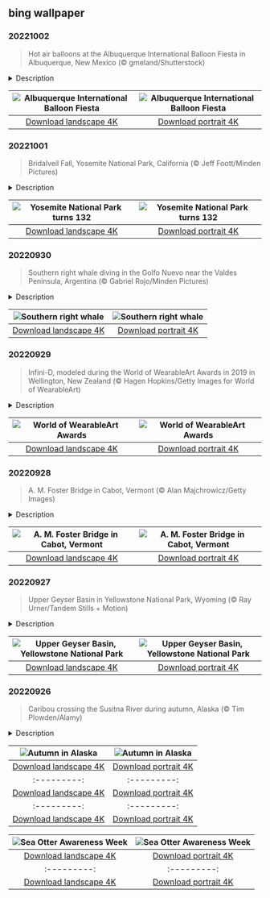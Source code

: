 ## bing wallpaper

### 20221002

> Hot air balloons at the Albuquerque International Balloon Fiesta in Albuquerque, New Mexico (© gmeland/Shutterstock)

<details>
<summary>Description</summary>

> October means pumpkin fields, Halloween, leaf-peeping, and the World Series. But in Albuquerque, New Mexico, the beginning of October means a skyful of hot air balloons. The 50th Albuquerque International Balloon Fiesta is the largest gathering of balloonists in the world, with more than 500 hot air balloons going aloft this week. The now nine-day event got its start by launching 13 balloons from a shopping mall parking lot in 1972 to celebrate the birthday of a local radio station. It has easily become the biggest event of the year in Albuquerque, whose entire populace can view balloons in flight simply by stepping outside their homes and looking up.
> 
> The event is staged from the 365-acre Balloon Fiesta Park, on the northern outskirts of Albuquerque with the Sandia Mountains a few miles away. The Balloon Fiesta claims to be the most photographed event in the world, and it's easy to understand why. The highlight of the week is a mass ascension, in two waves, of all the balloons, decorated with every color and some shaped like animals or cartoon characters. In the age of jets and helicopters and rockets, this mass celebration of nearly silent flight reminds us that the magic of flying is not about speed, but simply reaching the sky.
> 
> 

</details>

| ![Albuquerque International Balloon Fiesta](https://cn.bing.com/th?id=OHR.LotsOBalloons_EN-US8236203600_UHD.jpg&pid=hp&w=400&h=224&rs=1&c=4) | ![Albuquerque International Balloon Fiesta](https://cn.bing.com/th?id=OHR.LotsOBalloons_EN-US8236203600_1080x1920.jpg&pid=hp&w=155&h=315&rs=1&c=4) |
|:---------:|:---------:|
| [Download landscape 4K](https://cn.bing.com/th?id=OHR.LotsOBalloons_EN-US8236203600_UHD.jpg) | [Download portrait 4K](https://cn.bing.com/th?id=OHR.LotsOBalloons_EN-US8236203600_1080x1920.jpg) |

### 20221001

> Bridalveil Fall, Yosemite National Park, California (© Jeff Foott/Minden Pictures)

<details>
<summary>Description</summary>

> There are thousands of waterfalls in Yosemite National Park, but perhaps none are as well known as Bridalveil Fall. First things first: Don't call it 'falls' because then someone may think you were in Utah where another waterfall bears the surprisingly similar name, Bridal Veil Falls. Bridalveil, as seen in the photo, is often the first waterfall visitors to Yosemite encounter. It plunges 617 feet and flows year-round, fed with water from Ostrander Lake nearly 10 miles away. When the flow is light, brisk winds blow the water sideways. That's why the Ahwahneechee Native Americans, who have lived in the Yosemite Valley for centuries, traditionally called the waterfall Pohono, or 'Spirit of the Puffing Wind.'
> 
> When Yosemite was made a national park on this date in 1890, it not only preserved this jewel of the Sierra Nevada from being turned over to sheep grazing, it was also pivotal to the continued idea of protecting natural areas for the future. Scottish American environmentalist John Muir is credited with convincing President Benjamin Harrison to preserve the Yosemite Valley, and that success kicked off a string of conservation efforts that would eventually lead to the creation of the National Park System. Today, Yosemite's pristine wilderness is internationally known for mountains, granite cliffs, giant sequoia groves, and, of course, waterfalls.
> 
> 

</details>

| ![Yosemite National Park turns 132](https://cn.bing.com/th?id=OHR.BridalVeilFalls_EN-US8055892423_UHD.jpg&pid=hp&w=400&h=224&rs=1&c=4) | ![Yosemite National Park turns 132](https://cn.bing.com/th?id=OHR.BridalVeilFalls_EN-US8055892423_1080x1920.jpg&pid=hp&w=155&h=315&rs=1&c=4) |
|:---------:|:---------:|
| [Download landscape 4K](https://cn.bing.com/th?id=OHR.BridalVeilFalls_EN-US8055892423_UHD.jpg) | [Download portrait 4K](https://cn.bing.com/th?id=OHR.BridalVeilFalls_EN-US8055892423_1080x1920.jpg) |

### 20220930

> Southern right whale diving in the Golfo Nuevo near the Valdes Peninsula, Argentina (© Gabriel Rojo/Minden Pictures)

<details>
<summary>Description</summary>

> The end of September in the Southern Hemisphere means warming weather and the nearing of summer. For southern right whales like this one off the coast of Argentina, it's time to migrate southward toward Antarctica and rich feeding grounds. Southern right whales are a subspecies of right whale that inhabit the oceans below the equator. They feed on krill at the surface of the water, holding their mouths open as they swim through clouds of the tiny crustaceans.
> 
> Right whales got their name because they were the 'right' whale to hunt, desirable to whalers because they were relatively slow and floated when they died. Right whales are easily identifiable by the thick white calluses on their heads. They tend to be social and curious creatures and sometimes have close encounters with humans. They spend the southern winter in warmer waters closer to the equator. The whale featured today surfaced off the Valdes Peninsula, home to the largest breeding population in the world, and a fitting location for the Southern Whale Natural Monument, created in 1984. In these protected waters, thousands of whales will mate and give birth, staying until October or November, when they will begin their great migration south.
> 
> 

</details>

| ![Southern right whale](https://cn.bing.com/th?id=OHR.EubalaenaAustralis_EN-US7949014397_UHD.jpg&pid=hp&w=400&h=224&rs=1&c=4) | ![Southern right whale](https://cn.bing.com/th?id=OHR.EubalaenaAustralis_EN-US7949014397_1080x1920.jpg&pid=hp&w=155&h=315&rs=1&c=4) |
|:---------:|:---------:|
| [Download landscape 4K](https://cn.bing.com/th?id=OHR.EubalaenaAustralis_EN-US7949014397_UHD.jpg) | [Download portrait 4K](https://cn.bing.com/th?id=OHR.EubalaenaAustralis_EN-US7949014397_1080x1920.jpg) |

### 20220929

> Infini-D, modeled during the World of WearableArt Awards in 2019 in Wellington, New Zealand (© Hagen Hopkins/Getty Images for World of WearableArt)

<details>
<summary>Description</summary>

> Clothes used to be animal hides and fur. Art used to be stick figures painted on cave walls. Times have changed. Now fashion is a major industry and art can be a lucrative field, too. Today we're celebrating 'wearable art,' which blurs genres and has passionate devotees. Curious? Well, check out the World of WearableArt (WOW), which is WOW-ing (sorry) fashion and art fans with its awards show in New Zealand right now. The competition runs till October 16 and features work by global designers, artists, and costumers—it's New Zealand's largest theatrical production. The competition is just part of the event, though—there are dancers, musicians, and aerialists, too.
> 
> Our photo shows Infini-D, a 2019 winner that is, according to a press release, 'a homage to Yayoi Kusama—a meditation on geometry, dimensionality, and cinematic postmodern gothic,' by Australian designers Tara Morelos, Ahmad Mollahassani, and Nelia Justo. It's not just the look that's unconventional: The outfit was created using electronics, acrylic, cardboard, and fabric. We suspect it's not designed to be worn in the rain.
> 
> WOW is the brainchild of Dame Suzie Moncrieff, a sculptor who envisioned art displayed on the moving human body rather than static, dull gallery walls. She organized the first event in 1987, in the rural New Zealand area of Nelson, where she lived. Now it's held in New Zealand's capital, Wellington, and it's become a worldwide phenomenon, with 103 designers from around the globe delighting audiences this year.

</details>

| ![World of WearableArt Awards](https://cn.bing.com/th?id=OHR.InfiniD_EN-US7855471603_UHD.jpg&pid=hp&w=400&h=224&rs=1&c=4) | ![World of WearableArt Awards](https://cn.bing.com/th?id=OHR.InfiniD_EN-US7855471603_1080x1920.jpg&pid=hp&w=155&h=315&rs=1&c=4) |
|:---------:|:---------:|
| [Download landscape 4K](https://cn.bing.com/th?id=OHR.InfiniD_EN-US7855471603_UHD.jpg) | [Download portrait 4K](https://cn.bing.com/th?id=OHR.InfiniD_EN-US7855471603_1080x1920.jpg) |

### 20220928

> A. M. Foster Bridge in Cabot, Vermont (© Alan Majchrowicz/Getty Images)

<details>
<summary>Description</summary>

> At one point in history, the United States had upwards of 14,000 wooden covered bridges. Most of them were built between 1825 and 1875 to cross a stream or river and were intended to withstand the elements. An uncovered wooden bridge may have a life span of only about 20 years while a covered bridge could stand for more than 100. Even still, they don't fare well without upkeep and restoration costs can be high. That's why iron replaced wood as the preferred bridge-building material in the mid-1800s. These days, fewer than 900 of the original wooden covered bridges are believed to still be standing. The A. M. Foster Bridge, seen in today's photo, can be found in Cabot, Vermont.
> 
> Named after Alonzo Merrill Foster, the inventor of a type of spout for collecting maple tree sap to be made into syrup, the bridge is located on Spaulding Farm. Don't be deceived—the Foster Bridge is actually a 1990s replica of a 'farm bridge' that was built in 1890 and known as the Orton Bridge. Despite being a replica, the Foster Bridge was authentically constructed by hand, in collaboration with Foster's great-grandson, with spruce lumber and salvaged granite. Spanning 45 feet across a pond and literally bridging the gap between two farms, it took less than six weeks to complete. Unfortunately, the bridge was found to be too narrow for modern farm equipment, a miscalculation that its constructors found amusing. Still, it works well as a photo opportunity and frequent venue for weddings.
> 
> 

</details>

| ![A. M. Foster Bridge in Cabot, Vermont](https://cn.bing.com/th?id=OHR.FosterCoveredBridge_EN-US7763700078_UHD.jpg&pid=hp&w=400&h=224&rs=1&c=4) | ![A. M. Foster Bridge in Cabot, Vermont](https://cn.bing.com/th?id=OHR.FosterCoveredBridge_EN-US7763700078_1080x1920.jpg&pid=hp&w=155&h=315&rs=1&c=4) |
|:---------:|:---------:|
| [Download landscape 4K](https://cn.bing.com/th?id=OHR.FosterCoveredBridge_EN-US7763700078_UHD.jpg) | [Download portrait 4K](https://cn.bing.com/th?id=OHR.FosterCoveredBridge_EN-US7763700078_1080x1920.jpg) |

### 20220927

> Upper Geyser Basin in Yellowstone National Park, Wyoming (© Ray Urner/Tandem Stills + Motion)

<details>
<summary>Description</summary>

> The highest concentration of geysers in the world is found here in this corner of Yellowstone National Park, called the Upper Geyser Basin. They include what is perhaps the most famous geyser of them all: Old Faithful. But the Upper Basin contains many other geysers as well, including the tallest predictable geyser (Grand Geyser) and the most voluminous geyser (Giant Geyser). Yellowstone contains about 500 geysers, roughly two-thirds the number in the entire world.
> 
> Geysers are essentially a rare form of hot spring—a water-filled tube that extends thousands of feet into the Earth's crust, so deep it makes contact with molten rock called magma. The magma is so hot that the water boils, builds to an extreme pressure, then shoots into the air, emptying the tube. After some time, more groundwater seeps into the tube, filling it, and starting the process over again. That's why geysers erupt at somewhat regular intervals. The bigger the tube, the more water, and the longer the eruption. Yellowstone is one of the few places in the world where you can safely walk among so many geysers and superheated springs, and view them close up. Trails and boardwalks guide the way, making the Upper Geyser Basin one of the star attractions of this famous national park.
> 
> 

</details>

| ![Upper Geyser Basin, Yellowstone National Park](https://cn.bing.com/th?id=OHR.YellowstoneUGB_EN-US7573964019_UHD.jpg&pid=hp&w=400&h=224&rs=1&c=4) | ![Upper Geyser Basin, Yellowstone National Park](https://cn.bing.com/th?id=OHR.YellowstoneUGB_EN-US7573964019_1080x1920.jpg&pid=hp&w=155&h=315&rs=1&c=4) |
|:---------:|:---------:|
| [Download landscape 4K](https://cn.bing.com/th?id=OHR.YellowstoneUGB_EN-US7573964019_UHD.jpg) | [Download portrait 4K](https://cn.bing.com/th?id=OHR.YellowstoneUGB_EN-US7573964019_1080x1920.jpg) |

### 20220926

> Caribou crossing the Susitna River during autumn, Alaska (© Tim Plowden/Alamy)

<details>
<summary>Description</summary>

> It's that time of year when Alaskan caribou are beginning to feel a little frisky. From late September until early November, males will be strutting their stuff, locking antlers with one another, and competing for the attention of females in hopes of furthering the species. Successful males will mate with 15-20 females a season. After the rutting season males will shed their antlers while females keep theirs until spring. In today's photo we're looking at some caribou in southcentral Alaska crossing the Susitna River.
> 
> Alaska has 32 distinct caribou herds. It's likely today's caribou are members of the Nelchina herd, which roams across about 20,000 square miles in the high basin surrounded by the Talkeetna, Chugach, Wrangell, and Alaska ranges. The Nelchina herd is among the most studied and recognized of Alaskan caribou partly because their range is relatively close to the major human population centers of the state. The herd has provided food for Alaskans for hundreds of years and its population is maintained through carefully monitored hunting regulations. But caribou populations can fluctuate from one year to the next depending on the availability of food and severity of the weather.
> 
> 

</details>

| ![Autumn in Alaska](https://cn.bing.com/th?id=OHR.SusitnaRiver_EN-US7154675950_UHD.jpg&pid=hp&w=400&h=224&rs=1&c=4) | ![Autumn in Alaska](https://cn.bing.com/th?id=OHR.SusitnaRiver_EN-US7154675950_1080x1920.jpg&pid=hp&w=155&h=315&rs=1&c=4) |
|:---------:|:---------:|
| [Download landscape 4K](https://cn.bing.com/th?id=OHR.SusitnaRiver_EN-US7154675950_UHD.jpg) | [Download portrait 4K](https://cn.bing.com/th?id=OHR.SusitnaRiver_EN-US7154675950_1080x1920.jpg) |d=OHR.DarkSkyAcadia_EN-US6966527964_UHD.jpg) | [Download portrait 4K](https://cn.bing.com/th?id=OHR.DarkSkyAcadia_EN-US6966527964_1080x1920.jpg) |.bing.com/th?id=OHR.GoldenJellyfish_EN-US6743816471_1080x1920.jpg&pid=hp&w=155&h=315&rs=1&c=4) |
|:---------:|:---------:|
| [Download landscape 4K](https://cn.bing.com/th?id=OHR.GoldenJellyfish_EN-US6743816471_UHD.jpg) | [Download portrait 4K](https://cn.bing.com/th?id=OHR.GoldenJellyfish_EN-US6743816471_1080x1920.jpg) |ng.com/th?id=OHR.LastDollarRoad_EN-US7923638318_UHD.jpg&pid=hp&w=400&h=224&rs=1&c=4) | ![First day of autumn](https://cn.bing.com/th?id=OHR.LastDollarRoad_EN-US7923638318_1080x1920.jpg&pid=hp&w=155&h=315&rs=1&c=4) |
|:---------:|:---------:|
| [Download landscape 4K](https://cn.bing.com/th?id=OHR.LastDollarRoad_EN-US7923638318_UHD.jpg) | [Download portrait 4K](https://cn.bing.com/th?id=OHR.LastDollarRoad_EN-US7923638318_1080x1920.jpg) |ppers who hunted otters to near extinction before they were protected by law. Although sea otter populations have rebounded, they are still considered endangered. Otters live along the Pacific Coast of North America, from California up to Alaska. Although they can walk on land, they almost never find the need or desire to, even when it's nap time. When they're ready for a snooze, they'll raft up, wrap themselves in a strand of kelp to keep them from drifting away, and recline on the world's biggest waterbed.

</details>

| ![Sea Otter Awareness Week](https://cn.bing.com/th?id=OHR.SitkaOtters_EN-US7714053956_UHD.jpg&pid=hp&w=400&h=224&rs=1&c=4) | ![Sea Otter Awareness Week](https://cn.bing.com/th?id=OHR.SitkaOtters_EN-US7714053956_1080x1920.jpg&pid=hp&w=155&h=315&rs=1&c=4) |
|:---------:|:---------:|
| [Download landscape 4K](https://cn.bing.com/th?id=OHR.SitkaOtters_EN-US7714053956_UHD.jpg) | [Download portrait 4K](https://cn.bing.com/th?id=OHR.SitkaOtters_EN-US7714053956_1080x1920.jpg) |oo_EN-US7569665443_UHD.jpg&pid=hp&w=400&h=224&rs=1&c=4) | ![World Bamboo Day](https://cn.bing.com/th?id=OHR.ArashiyamaBamboo_EN-US7569665443_1080x1920.jpg&pid=hp&w=155&h=315&rs=1&c=4) |
|:---------:|:---------:|
| [Download landscape 4K](https://cn.bing.com/th?id=OHR.ArashiyamaBamboo_EN-US7569665443_UHD.jpg) | [Download portrait 4K](https://cn.bing.com/th?id=OHR.ArashiyamaBamboo_EN-US7569665443_1080x1920.jpg) |